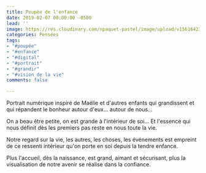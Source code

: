 ```yaml
---
title: Poupée de l'enfance
date: 2019-02-07 00:00:00 -0500
lead: ''
image: https://res.cloudinary.com/npaquet-pastel/image/upload/v1561642343/Poup%C3%A9e%20de%20l%27enfance%2C%20dessin%20num%C3%A9rique%202019.jpg
categories: Pensées
tags:
- "#poupée"
- "#enfance"
- "#digital"
- "#portrait"
- "#grandir"
- "#vision de la vie"
comments: false

---
```

Portrait numérique inspiré de Maélie et d'autres enfants qui grandissent et qui répandent le bonheur autour d'eux... autour de nous...

On a beau être petite, on est grande à l'intérieur de soi... Et l'essence qui nous définit dès les premiers pas reste en nous toute la vie.

Notre regard sur la vie, les autres, les choses, les événements est empreint de ce ressenti intérieur qu'on porte en soi depuis la tendre enfance.

Plus l'accueil, dès la naissance, est grand, aimant et sécurisant, plus la visualisation de notre avenir se réalise dans la confiance.